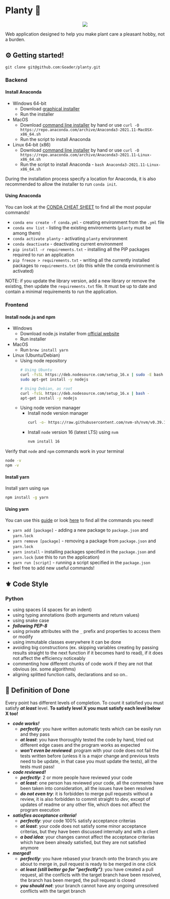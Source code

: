 # Planty :herb:

<p align="center">
  <img src="https://user-images.githubusercontent.com/45573077/161089548-f4432533-6c42-40fe-8a5b-839ebfec7f47.png" />
</p>

Web application designed to help you make plant care a pleasant hobby, not a burden.

## :gear: Getting started!

```git
git clone git@github.com:Goader/planty.git
```

### Backend

#### Install Anaconda

* Windows 64-bit
  * Download [graphical installer](https://repo.anaconda.com/archive/Anaconda3-2021.11-Windows-x86_64.exe)
  * Run the installer
* MacOS
  * Download [command line installer](https://repo.anaconda.com/archive/Anaconda3-2021.11-MacOSX-x86_64.sh) by hand or use `curl -O https://repo.anaconda.com/archive/Anaconda3-2021.11-MacOSX-x86_64.sh`
  * Run the script to install Anaconda
* Linux 64-bit (x86)
  * Download [command line installer](https://repo.anaconda.com/archive/Anaconda3-2021.11-Linux-x86_64.sh) by hand or use `curl -O https://repo.anaconda.com/archive/Anaconda3-2021.11-Linux-x86_64.sh`
  * Run the script to install Anaconda - `bash Anaconda3-2021.11-Linux-x86_64.sh`

During the installation process specify a location for Anaconda, it is also recommended to allow the installer to run `conda init`.

#### Using Anaconda

You can look at the [CONDA CHEAT SHEET](https://docs.conda.io/projects/conda/en/4.6.0/_downloads/52a95608c49671267e40c689e0bc00ca/conda-cheatsheet.pdf) to find all the most popular commands!

* `conda env create -f conda.yml` - creating environment from the `.yml` file
* `conda env list` - listing the existing environments (`planty` must be among them)
* `conda activate planty` - activating `planty` environment
* `conda deactivate` - deactivating current environment
* `pip install -r requirements.txt` - installing all the PIP packages required to run an application
* `pip freeze > requirements.txt` - writing all the currently installed packages to `requirements.txt` (do this while the conda environment is activated)

NOTE: if you update the library version, add a new library or remove the existing, then update the `requirements.txt` file. It must be up to date and contain a minimal requirements to run the application.

### Frontend

#### Install node.js and npm

* Windows
  * Download node.js installer from [official website](https://nodejs.org/en/download/)
  * Run installer
* MacOS
  * Run `brew install yarn` 
* Linux (Ubuntu/Debian)
  * Using node repository
    ```bash
    # Using Ubuntu
    curl -fsSL https://deb.nodesource.com/setup_16.x | sudo -E bash -
    sudo apt-get install -y nodejs

    # Using Debian, as root
    curl -fsSL https://deb.nodesource.com/setup_16.x | bash -
    apt-get install -y nodejs
    ```
  * Using node version manager
    * Install node version manager
      ```bash
      curl -o- https://raw.githubusercontent.com/nvm-sh/nvm/v0.39.1/install.sh | bash
      ```
    * Install `node` version 16 (latest LTS) using `nvm`
      ```bash
      nvm install 16
      ```
Verify that `node` and `npm` commands work in your terminal
```bash
node -v
npm -v
```

#### Install yarn
Install yarn using `npm`
```bash
npm install -g yarn
```

#### Using yarn

You can use this [guide](https://yarnpkg.com/getting-started/usage) or look [here](https://yarnpkg.com/cli) to find all the commands you need!

* `yarn add [package]` - adding a new package to `package.json` and `yarn.lock`
* `yarn remove [package]` - removing a package from `package.json` and `yarn.lock`
* `yarn install` - installing packages specified in the `package.json` and `yarn.lock` (use this to run the application)
* `yarn run [script]` - running a script specified in the `package.json`
* feel free to add new useful commands!

## :fleur_de_lis: Code Style

### Python

* using spaces (4 spaces for an indent)
* using typing annotations (both arguments and return values)
* using snake case
* **_following PEP-8_**
* using private attributes with the `_` prefix and properties to access them or modify
* using immutable classes everywhere it can be done
* avoiding big constructions (ex. skipping variables creating by passing results straight to the next function if it becomes hard to read), if it does not affect the efficiency noticeably
* commenting how different chunks of code work if they are not that obvious (ex. some algorithms)
* aligning splitted function calls, declarations and so on..


## :trident: Definition of Done

Every point has different levels of completion. To count it satisfied you must satisfy **_at least_** level. **To satisfy level X you must satisfy each level below X too!**

* **_code works!_**
  * **_perfectly_**: you have written automatic tests which can be easily run and they pass
  * **_at least_**: you have thoroughly tested the code by hand, tried out different edge cases and the program works as expected
  * **_won't even be reviewed_**: program with your code does not fail the tests written before (unless it is a major change and previous tests need to be update, in that case you must update the tests), all the tests must pass!
* **_code reviewed!_**
  * **_perfectly_**: 2 or more people have reviewed your code
  * **_at least_**: one person has reviewed your code, all the comments have been taken into consideration, all the issues have been resolved
  * **_do not even try_**: it is forbidden to merge pull requests without a review, it is also forbidden to commit straight to _dev_, except of updates of readme or any other file, which does not affect the program execution
* **_satisfies acceptance criteria!_**
  * **_perfectly_**: your code 100% satisfy acceptance criterias
  * **_at least_**: your code does not satisfy some minor acceptance criterias, but they have been discussed internally and with a client
  * **_a bad idea_**: your changes cannot affect the acceptance criterias which have been already satisfied, but they are not satisfied anymore
* **_merged!_**
  * **_perfectly_**: you have rebased your branch onto the branch you are about to merge in, pull request is ready to be merged in one click
  * **_at least (still better go for "perfectly")_**: you have created a pull request, all the conflicts with the target branch have been resolved, the branch has been merged, the pull request is closed
  * **_you should not_**: your branch cannot have any ongoing unresolved conflicts with the target branch
